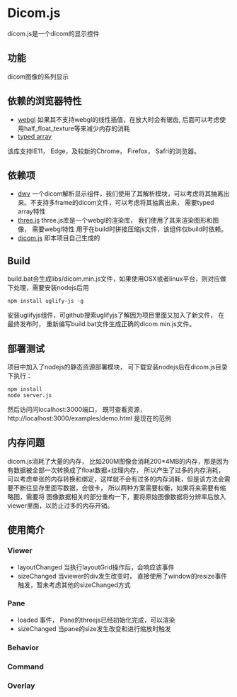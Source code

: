 # Dicom.js
dicom.js是一个dicom的显示控件
## 功能
dicom图像的系列显示
## 依赖的浏览器特性
* [webgl](https://en.wikipedia.org/wiki/WebGL)
如果其不支持webgl的线性插值，在放大时会有锯齿, 后面可以考虑使用half_float_texture等来减少内存的消耗
* [typed array](https://developer.mozilla.org/en/docs/Web/JavaScript/Typed_arrays)

该库支持IE11， Edge，及较新的Chrome， Firefox， Safri的浏览器。

## 依赖项
* [dwv](https://github.com/ivmartel/dwv) 一个dicom解析显示组件，我们使用了其解析模块，可以考虑将其抽离出来。不支持多frame的dicom文件，可以考虑将其抽离出来， 需要typed array特性
* [three.js](https://github.com/mrdoob/three.js)
three.js库是一个webgl的渲染库， 我们使用了其来渲染图形和图像， 需要webgl特性
用于在build时拼接压缩js文件，该组件仅build时依赖。
* [dicom.js](https://coding.net/u/matazure/p/dicom.js)
即本项目自己生成的

## Build
build.bat会生成libs/dicom.min.js文件，如果使用OSX或者linux平台，则对应做下处理，需要安装nodejs后用
```
npm install uglify-js -g
```
安装uglifyjs组件，可github搜索uglifyjs了解因为项目里面又加入了新文件， 在最终发布时， 重新编写build.bat文件生成正确的dicom.min.js文件。

## 部署测试
项目中加入了nodejs的静态资源部署模块， 可下载安装nodejs后在dicom.js目录下执行：
```
npm install
node server.js
```
然后访问问localhost:3000端口， 既可查看资源， http://localhost:3000/examples/demo.html 是现在的范例

## 内存问题
dicom.js消耗了大量的内存， 比如200M图像会消耗200*4MB的内存，那是因为有数据被全部一次转换成了float数据+纹理内存， 所以产生了过多的内存消耗， 可以考虑单张的内存转换和绑定，这样就不会有过多的内存消耗，但是该方法会需要不断往显存里面写数据，会很卡， 所以两种方案需要权衡，如果将来需要有缩略图，需要将 图像数据相关的部分重构一下，要将原始图像数据将分辨率后放入viewer里面，以防止过多的内存开销。

## 使用简介

### Viewer

* layoutChanged 当执行layoutGrid操作后，会响应该事件
* sizeChanged 当viewer的div发生改变时， 直接使用了window的resize事件触发，暂未考虑其他的sizeChanged方式

### Pane

* loaded 事件， Pane的threejs已经初始化完成，可以渲染
* sizeChanged 当pane的size发生改变和进行缩放时触发

### Behavior

### Command

### Overlay

